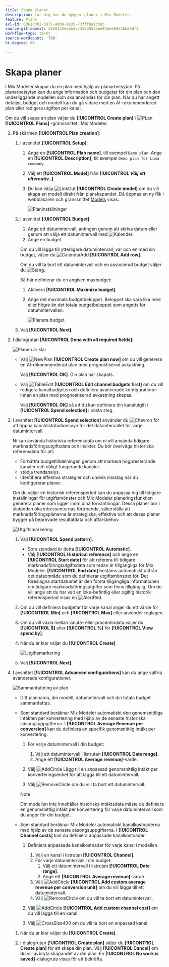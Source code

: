 ```yaml
---
title: Skapa planer
description: Lär dig hur du bygger planer i Mix Modeler.
feature: Plans
exl-id: 6d61d0b2-5871-4d00-9a35-73fff0a1c3e5
source-git-commit: 3650135ee3ed5c435593aeed94bee8952bbe6df4
workflow-type: tm+mt
source-wordcount: '708'
ht-degree: 0%

---
```



# Skapa planer

I Mix Modeler skapar du en plan med hjälp av planarbetsytan. På planarbetsytan kan du ange information och budgetar för din plan och den underliggande modellen som ska användas för din plan. När du har angett detaljer, budget och modell kan du gå vidare med en AI-rekommenderad plan eller redigera utgiften per kanal.

Om du vill skapa en plan väljer du **[!UICONTROL Create plan]** i ![PLan](/help/assets/icons/FileChart.svg) **[!UICONTROL Plans]** -gränssnittet i Mix Modeler.


1. På skärmen **[!UICONTROL Plan creation]**:

   1. I avsnittet **[!UICONTROL Setup]**:

      1. Ange en **[!UICONTROL Plan name]**, till exempel `Demo plan`. Ange en **[!UICONTROL Description]**, till exempel `Demo plan for Luma company`.
      1. Välj ett **[!UICONTROL Model]** från **[!UICONTROL _Välj ett alternativ._.]**
      1. Du kan välja ![LinkOut](/help/assets/icons/LinkOut.svg) **[!UICONTROL Create model]** om du vill skapa en modell direkt från planskapandet. Då öppnas en ny flik i webbläsaren och gränssnittet [Models](../models/overview.md) visas.

         ![Planinställningar](/help/assets/plan-setup.png)

   1. I avsnittet **[!UICONTROL Budget]**:

      1. Ange ett datumintervall, antingen genom att skriva datum eller genom att välja ett datumintervall med ![Kalender](/help/assets/icons/Calendar.svg).
      1. Ange en budget.

      Om du vill lägga till ytterligare datumintervall, var och en med sin budget, väljer du ![CalendarAdd](/help/assets/icons/CalendarAdd.svg) **[!UICONTROL Add row]**.

      Om du vill ta bort ett datumintervall och en associerad budget väljer du ![Stäng](/help/assets/icons/Close.svg).

      Så här definierar du en angiven maxbudget:

      1. Aktivera **[!UICONTROL Maximize budget]**.
      1. Ange det maximala budgetbeloppet. Beloppet ska vara lika med eller högre än det totala budgetbeloppet som angetts för datumintervallen.

         ![Planera budget](/help/assets/plan-budget.png)

   1. Välj **[!UICONTROL Next]**.

1. I dialogrutan **[!UICONTROL Done with all required fields]**:

   ![Planen är klar](/help/assets/plan-done-required-fields.png)

   * Välj ![NewPlan](/help/assets/icons/NewPlan.svg) **[!UICONTROL Create plan now]** om du vill generera en AI-rekommenderad plan med prognostiserad avkastning.


     Välj **[!UICONTROL OK]**. Din plan har skapats.


   * Välj ![TableEdit](/help/assets/icons/TableEdit.svg) **[!UICONTROL Edit channel budgets first]** om du vill redigera kanalbudgeten och definiera avancerade konfigurationer innan en plan med prognostiserad avkastning skapas.

     Välj **[!UICONTROL OK]** så att du kan definiera din kanalutgift i **[!UICONTROL Spend selection]** i nästa steg.



1. I avsnittet **[!UICONTROL Spend selection]** använder du ![Chevron](/help/assets/icons/ChevronRight.svg) för att öppna kanaldistributionsvyn för det dataintervallet för varje datumintervall.

   Ni kan använda historiska referensdata om ni vill använda tidigare marknadsföringsutgiftsdata och insikter. Du bör överväga historiska referensdata för att:

   * Förbättra budgettilldelningen genom att markera högpresterande kanaler och dåligt fungerande kanaler.
   * stödja trendanalys.
   * Identifiera effektiva strategier och undvik misstag när du konfigurerar planer.

   Om du väljer en historisk referensperiod kan du anpassa dig till tidigare inställningar för utgiftsmönster och Mix Modeler planeringsfunktion generera planer som ligger inom dina förväntningar. Dessa planer bör i slutändan öka intressenternas förtroende, säkerställa att marknadsföringsplanerna är strategiska, effektiva och att dessa planer bygger på beprövade resultatdata och affärsbehov.

   ![Utgiftsmarkering](/help/assets/plan-spend-selection.png)

   1. Välj **[!UICONTROL Spend pattern]**.

      * Som standard är detta **[!UICONTROL Automatic]**.
      * Välj **[!UICONTROL Historical reference]** och ange en **[!UICONTROL Start date]** för att referera till tidigare marknadsföringsutgiftsdata som redan är tillgängliga för Mix Modeler. **[!UICONTROL End date]** bestäms automatiskt utifrån det dataområde som du definierar utgiftsmönstret för. Det föreslagna startdatumet är den första tillgängliga informationen om tidigare marknadsföringsutgifter som finns tillgänglig. Om du vill ange att du har valt en icke-befintlig eller ogiltig historik referensperiod visas en ![AlertRed](/help/assets/icons/AlertRed.svg).

   1. Om du vill definiera budgetar för varje kanal anger du ett värde för **[!UICONTROL Min]** och **[!UICONTROL Max]** eller använder reglagen.

   1. Om du vill växla mellan valuta- eller procentindata väljer du **[!UICONTROL $]** eller **[!UICONTROL %]** för **[!UICONTROL View spend by]**.

   1. När du är klar väljer du **[!UICONTROL Create]**.

      ![Utgiftsmarkering](/help/assets/plan-spend-selection.png)

   1. Välj **[!UICONTROL Next]**.



1. I avsnittet **[!UICONTROL Advanced configurations]** kan du ange valfria avancerade konfigurationer.

   ![Sammanfattning av plan](../assets/plan-advanced-configurations.png)

   * Ditt plannamn, din modell, datumintervall och din totala budget sammanfattas.

   * Som standard beräknar Mix Modeler automatiskt den genomsnittliga intäkten per konvertering med hjälp av de senaste historiska säsongsuppgifterna. I **[!UICONTROL Average Revenue per conversion]** kan du definiera en specifik genomsnittlig intäkt per konvertering.

      1. För varje datumintervall i din budget:

         1. Välj ett datumintervall i listrutan **[!UICONTROL Date range]**.
         1. Ange ett **[!UICONTROL Average revenue]**-värde.

      1. Välj ![AddCircle](/help/assets/icons/AddCircle.svg) Lägg till en anpassad genomsnittlig intäkt per konverteringsenhet för att lägga till ett datumintervall.
      1. Välj ![RemoveCircle](/help/assets/icons/RemoveCircle.svg) om du vill ta bort ett datumintervall.

     >[!NOTE]
     >
     >Om modellen inte innehåller historiska intäktsdata måste du definiera en genomsnittlig intäkt per konvertering för varje datumintervall som du anger för din budget.
     >

   * Som standard beräknar Mix Modeler automatiskt kanalkostnaderna med hjälp av de senaste säsongsuppgifterna. I **[!UICONTROL Channel costs]** kan du definiera anpassade kanalkostnader.

      1. Definiera anpassade kanalkostnader för varje kanal i modellen.

         1. Välj en kanal i listrutan **[!UICONTROL Channel]**.
         1. För varje datumintervall i din budget:
            1. Välj ett datumintervall i listrutan **[!UICONTROL Date range]**.
            1. Ange ett **[!UICONTROL Average revenue]**-värde.
         1. Välj ![AddCircle](/help/assets/icons/AddCircle.svg) **[!UICONTROL Add custom average revenue per conversion unit]** om du vill lägga till ett datumintervall.
         1. Välj ![RemoveCircle](/help/assets/icons/RemoveCircle.svg) om du vill ta bort ett datumintervall.

      1. Välj ![AddCircle](/help/assets/icons/AddCircle.svg) **[!UICONTROL Add custom channel cost]** om du vill lägga till en kanal.
      1. Välj ![CrossSize400](/help/assets/icons/CrossSize400.svg) om du vill ta bort en anpassad kanal.


   1. När du är klar väljer du **[!UICONTROL Create]**.

   1. I dialogrutan **[!UICONTROL Create plan]** väljer du **[!UICONTROL Create plan]** för att skapa din plan. Välj **[!UICONTROL Cancel]** om du vill avbryta skapandet av din plan. En **[!UICONTROL No work is saved]**-dialogruta visas för att bekräfta.

